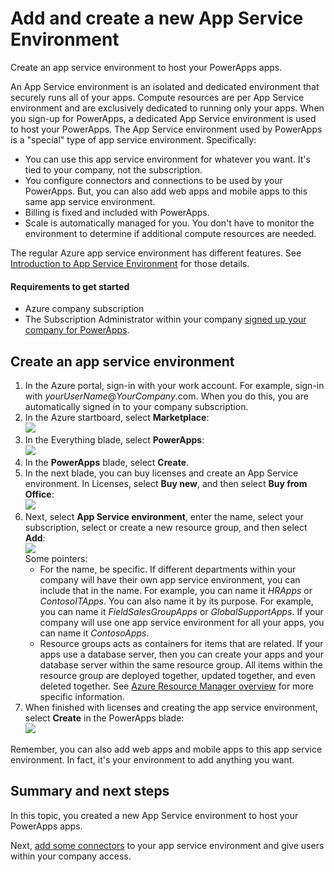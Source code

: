 <properties
	pageTitle="Add and create a new App Service environment for your PowerApps | Microsoft Azure"
	description="IT Doc: Add and configure a new App Service Environment"
	services="powerapps"
	documentationCenter=""
	authors="MandiOhlinger"
	manager="dwrede"
	editor=""/>

<tags
   ms.service="powerapps"
   ms.devlang="na"
   ms.topic="article"
   ms.tgt_pltfrm="na"
   ms.workload="na" 
   ms.date="09/15/2015"
   ms.author="mandia"/>

# Add and create a new App Service Environment
Create an app service environment to host your PowerApps apps.

An App Service environment is an isolated and dedicated environment that securely runs all of your apps. Compute resources are per App Service environment and are exclusively dedicated to running only your apps. When you sign-up for PowerApps, a dedicated App Service environment is used to host your PowerApps. The App Service environment used by PowerApps is a "special" type of app service environment. Specifically:

- You can use this app service environment for whatever you want. It's tied to your company, not the subscription.
- You configure connectors and connections to be used by your PowerApps. But, you can also add web apps and mobile apps to this same app service environment.
- Billing is fixed and included with PowerApps.  
- Scale is automatically managed for you. You don't have to monitor the environment to determine if additional compute resources are needed.

The regular Azure app service environment has different features. See [Introduction to App Service Environment](../app-service-web/app-service-app-service-environment-intro.md) for those details.

#### Requirements to get started

- Azure company subscription
- The Subscription Administrator within your company [signed up your company for PowerApps](powerapps-portal-signup.md).


## Create an app service environment

1. In the Azure portal, sign-in with your work account. For example, sign-in with *yourUserName*@*YourCompany*.com. When you do this, you are automatically signed in to your company subscription.
2. In the Azure startboard, select **Marketplace**:  
![][1]  
3. In the Everything blade, select **PowerApps**:  
![][2]
4. In the **PowerApps** blade, select **Create**.
5. In the next blade, you can buy licenses and create an App Service environment. In Licenses, select **Buy new**, and then select **Buy from Office**:  
![][3]  
6. Next, select **App Service environment**, enter the name, select your subscription, select or create a new resource group, and then select **Add**:  
![][4]  
	Some pointers:
	- For the name, be specific. If different departments within your company will have their own app service environment, you can include that in the name. For example, you can name it *HRApps* or *ContosoITApps*. You can also name it by its purpose. For example, you can name it *FieldSalesGroupApps* or *GlobalSupportApps*. If your company will use one app service environment for all your apps, you can name it *ContosoApps*.
	- Resource groups acts as containers for items that are related. If your apps use a database server, then you can create your apps and your database server within the same resource group. All items within the resource group are deployed together, updated together, and even deleted together. See [Azure Resource Manager overview](../resource-group-overview.md) for more specific information.
7. When finished with licenses and creating the app service environment, select **Create** in the PowerApps blade:  
![][5]  

Remember, you can also add web apps and mobile apps to this app service environment. In fact, it's your environment to add anything you want.


## Summary and next steps
In this topic, you created a new App Service environment to host your PowerApps apps.

Next, [add some connectors](powerapps-create-new-connector.md) to your app service environment and give users within your company access.

[1]: ./media/powerapps-create-new-app-service-environment/marketplace.png
[2]: ./media/powerapps-create-new-app-service-environment/everything.png
[3]: ./media/powerapps-create-new-app-service-environment/buylicenses.png
[4]: ./media/powerapps-create-new-app-service-environment/aseproperties.png
[5]: ./media/powerapps-create-new-app-service-environment/createase.png
